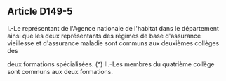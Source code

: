 ## Article D149-5

I.-Le représentant de l'Agence nationale de l'habitat dans le département ainsi que les deux représentants des
régimes de base d'assurance vieillesse et d'assurance maladie sont communs aux deuxièmes collèges des

deux formations spécialisées. (^)
II.-Les membres du quatrième collège sont communs aux deux formations.

